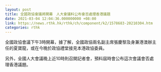 ```yaml
---
layout: post
title: 全國政協會議將開幕　人大會議料公布會否處理香港議題
date: 2021-03-04 12:04:36.000000000 +08:00
link: https://news.rthk.hk/rthk/ch/component/k2/1578683-20210304.htm
categories: rthk
---
```


全國政協會議下午3時開幕，據了解，全國政協兩名副主席張慶黎及身兼港澳辦主任的夏寶龍，或在今晚於政協禮堂接見本港政協委員。

另外，全國人大會議晚上近10時則召開記者會，預料屆時會公布這次會議會否處理香港議題。
